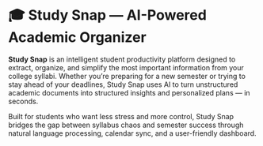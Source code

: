 # 🎓 Study Snap — AI-Powered Academic Organizer

**Study Snap** is an intelligent student productivity platform designed to extract, organize, and simplify the most important information from your college syllabi. Whether you’re preparing for a new semester or trying to stay ahead of your deadlines, Study Snap uses AI to turn unstructured academic documents into structured insights and personalized plans — in seconds.

Built for students who want less stress and more control, Study Snap bridges the gap between syllabus chaos and semester success through natural language processing, calendar sync, and a user-friendly dashboard.
